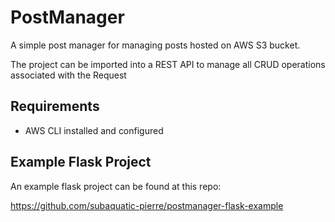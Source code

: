 # PostManager

A simple post manager for managing posts hosted on AWS S3 bucket.

The project can be imported into a REST API to manage all CRUD operations associated with the Request

## Requirements

- AWS CLI installed and configured

## Example Flask Project

An example flask project can be found at this repo:

<https://github.com/subaquatic-pierre/postmanager-flask-example>
